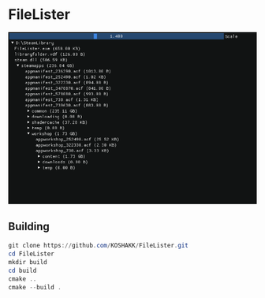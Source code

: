 # FileLister


<p align="center">
<img src="image.png" alt="FileLister" title="FileLister">
</p>


## Building

```powershell
git clone https://github.com/KOSHAKK/FileLister.git
cd FileLister
mkdir build
cd build
cmake ..
cmake --build .
```